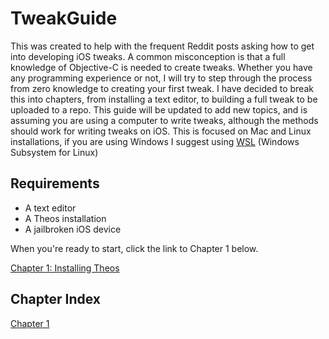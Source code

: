 # TweakGuide

This was created to help with the frequent Reddit posts asking how to get into developing iOS tweaks. A common misconception is that a full knowledge of Objective-C is needed to create tweaks. Whether you have any programming experience or not, I will try to step through the process from zero knowledge to creating your first tweak. I have decided to break this into chapters, from installing a text editor, to building a full tweak to be uploaded to a repo. This guide will be updated to add new topics, and is assuming you are using a computer to write tweaks, although the methods should work for writing tweaks on iOS. This is focused on Mac and Linux installations, if you are using Windows I suggest using [WSL](https://docs.microsoft.com/en-us/windows/wsl/install-win10) (Windows Subsystem for Linux)

## Requirements

* A text editor
* A Theos installation
* A jailbroken iOS device

When you're ready to start, click the link to Chapter 1 below.

[Chapter 1: Installing Theos](https://github.com/MTACS/TweakGuide/blob/master/chapters/1.md)

## Chapter Index

[Chapter 1](https://github.com/MTACS/TweakGuide/blob/master/chapters/1.md)
